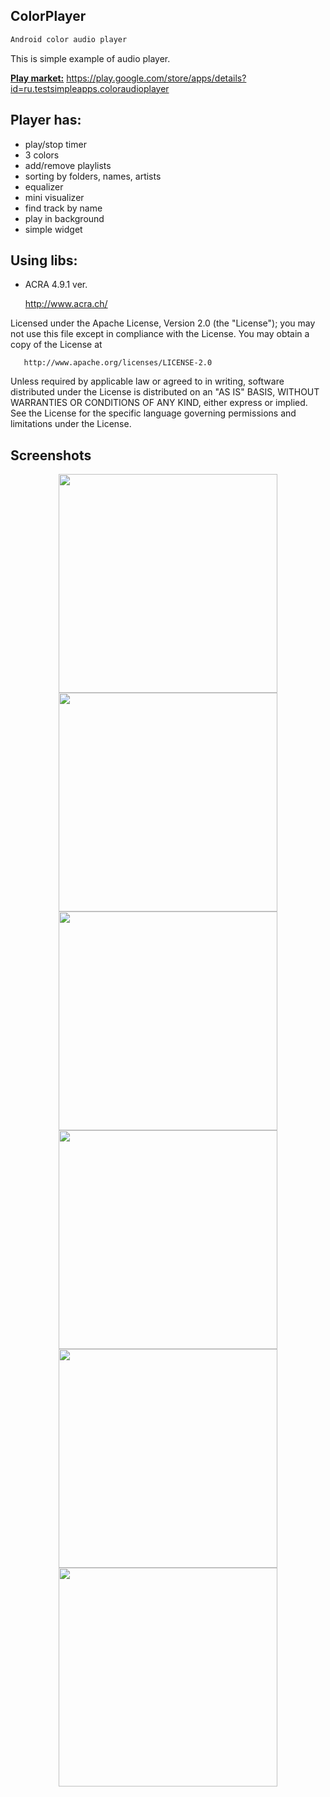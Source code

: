 ## ColorPlayer
``` groovy
Android color audio player
```

This is simple example of audio player.

<u><b>Play market:</u></b> https://play.google.com/store/apps/details?id=ru.testsimpleapps.coloraudioplayer

## Player has:
  - play/stop timer
  - 3 colors
  - add/remove playlists
  - sorting by folders, names, artists
  - equalizer
  - mini visualizer
  - find track by name
  - play in background
  - simple widget
  
## Using libs:

  * ACRA 4.9.1 ver. 
       
       http://www.acra.ch/
  
   Licensed under the Apache License, Version 2.0 (the "License");
   you may not use this file except in compliance with the License.
   You may obtain a copy of the License at

       http://www.apache.org/licenses/LICENSE-2.0

   Unless required by applicable law or agreed to in writing, software
   distributed under the License is distributed on an "AS IS" BASIS,
   WITHOUT WARRANTIES OR CONDITIONS OF ANY KIND, either express or implied.
   See the License for the specific language governing permissions and
   limitations under the License.

## Screenshots
<p align="center">
<img src="https://cloud.githubusercontent.com/assets/13707343/22035118/cd8b0208-dcff-11e6-98ed-181c6ec66e77.png" width="350"/>
<img src="https://cloud.githubusercontent.com/assets/13707343/22035119/cd8b50aa-dcff-11e6-9a08-17e0f305dad4.png" width="350"/>
<img src="https://cloud.githubusercontent.com/assets/13707343/22035117/cd8ade2c-dcff-11e6-9616-c96210082fc9.png" width="350"/>
<img src="https://cloud.githubusercontent.com/assets/13707343/22035117/cd8ade2c-dcff-11e6-9616-c96210082fc9.png" width="350"/>
<img src="https://cloud.githubusercontent.com/assets/13707343/22035121/cd8d5b3e-dcff-11e6-8b93-1b5ec38eee20.png" width="350"/>
<img src="https://cloud.githubusercontent.com/assets/13707343/22035122/cd8f4ea8-dcff-11e6-86be-58857fd24de5.png" width="350"/>
</p>
